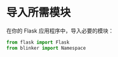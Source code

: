 # 导入所需模块

在你的 Flask 应用程序中，导入必要的模块：

```python
from flask import Flask
from blinker import Namespace
```
